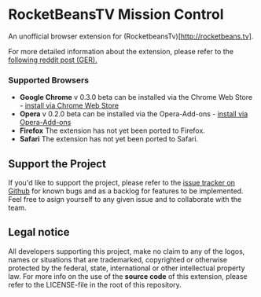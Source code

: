 # RocketBeansTV Mission Control
An unofficial browser extension for (RocketbeansTv)[http://rocketbeans.tv].

For more detailed information about the extension, please refer to the [following reddit post (GER).](https://www.reddit.com/r/rocketbeans/comments/2z4ze8/rocketbeanstv_mission_control_chrome_extension/)

### Supported Browsers

* **Google Chrome** v 0.3.0 beta can be installed via the Chrome Web Store - [install via Chrome Web Store](https://chrome.google.com/webstore/detail/rocketbeanstv-mission-con/dcfomalfggghgohbinjpgibmbjpelndf/reviews)
* **Opera** v 0.2.0 beta can be installed via the Opera-Add-ons - [install via Opera-Add-ons](https://addons.opera.com/de/extensions/details/rocketbeanstv-mission-control/?display=de)
* **Firefox** The extension has not yet been ported to Firefox. 
* **Safari** The extension has not yet been ported to Safari.

## Support the Project

If you'd like to support the project, please refer to the [issue tracker on Github](https://github.com/Cpt-T-Krik/rbtv_mission_control/issues) for known bugs and as a backlog for features to be implemented. Feel free to asign yourself to any given issue and to collaborate with the team. 


## Legal notice
All developers supporting this project, make no claim to any of the logos, names or situations that are trademarked, copyrighted or otherwise protected by the federal, state, international or other intellectual property law.
For more info on the use of the **source code** of this extension, please refer to the LICENSE-file in the root of this repository.
